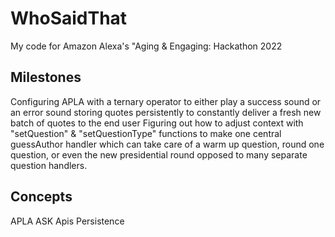 # WhoSaidThat
My code for Amazon Alexa's "Aging &amp; Engaging: Hackathon 2022

## Milestones
Configuring APLA with a ternary operator to either play a success sound or an error sound
storing quotes persistently to constantly deliver a fresh new batch of quotes to the end user
Figuring out how to adjust context with "setQuestion" & "setQuestionType" functions to make one central guessAuthor handler which can take care of a warm up question, round one question, or even the new presidential round opposed to many separate question handlers.
## Concepts
APLA
ASK Apis
Persistence
